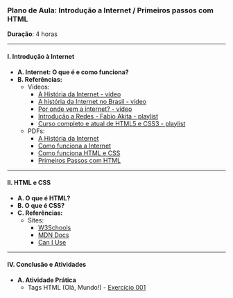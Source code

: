 ### **Plano de Aula: Introdução a Internet / Primeiros passos com HTML**

**Duração**: 4 horas

---

#### **I. Introdução à Internet**

- **A. Internet: O que é e como funciona?**
- **B. Referências:**
  - Vídeos:
    - [A História da Internet - vídeo](https://www.youtube.com/watch?v=pKxWPo73pX0)
    - [A história da Internet no Brasil - vídeo](https://www.youtube.com/watch?v=k_inQhpKprg)
    - [Por onde vem a internet? - vídeo](https://www.youtube.com/watch?v=fYJl-7jRzuw)
    - [Introdução a Redes - Fabio Akita - playlist](https://www.youtube.com/watch?v=0TndL-Nh6Ok&list=PLdsnXVqbHDUcTGjNZuRYCVj3AZtdt6oG7&index=1)
    - [Curso completo e atual de HTML5 e CSS3 - playlist](https://www.youtube.com/playlist?list=PLHz_AreHm4dkZ9-atkcmcBaMZdmLHft8n)
  - PDFs:
    - [A História da Internet](../referencias/curso-html-css-gustavo-guanabara/aulas-pdf/01%20-%20História%20da%20Internet.pdf)
    - [Como funciona a Internet](../referencias/curso-html-css-gustavo-guanabara/aulas-pdf/02%20-%20Como%20funciona%20a%20Internet.pdf)
    - [Como funciona HTML e CSS](../referencias/curso-html-css-gustavo-guanabara/aulas-pdf/03%20-%20Como%20funciona%20HTML%20e%20CSS.pdf)
    - [Primeiros Passos com HTML](../referencias/curso-html-css-gustavo-guanabara/aulas-pdf/04%20-%20Primeiros%20passos%20HTML.pdf)
  
---

#### **II. HTML e CSS**

- **A. O que é HTML?**
- **B. O que é CSS?**
- **C. Referências:**
  - Sites:
    - [W3Schools](https://www.w3schools.com/)
    - [MDN Docs](https://developer.mozilla.org/pt-BR/)
    - [Can I Use](https://caniuse.com/)
  
---

#### **IV. Conclusão e Atividades**

- **A. Atividade Prática**
    - Tags HTML (Olá, Mundo!) - [Exercício 001](../exercicios/exercicio-001)